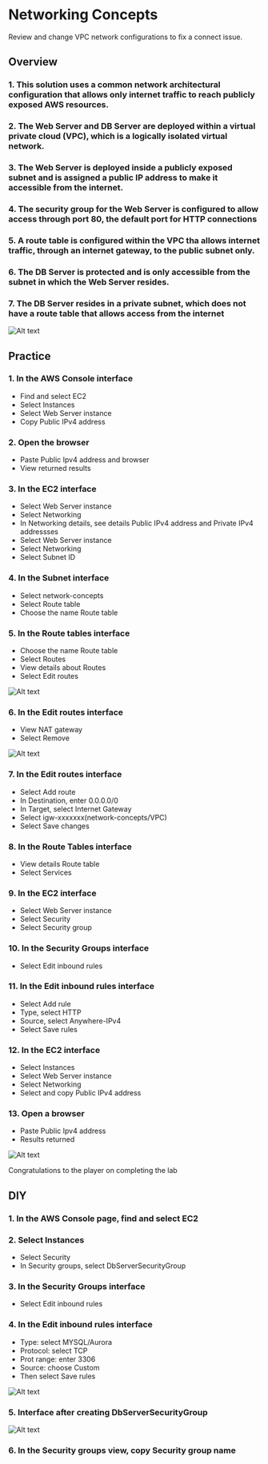 # Networking Concepts

Review and change VPC network configurations to fix a connect issue.

## **Overview**

### 1. This solution uses a common network architectural configuration that allows only internet traffic to reach publicly exposed AWS resources.

### 2. The Web Server and DB Server are deployed within a virtual private cloud (VPC), which is a logically isolated virtual network.

### 3. The Web Server is deployed inside a publicly exposed subnet and is assigned a public IP address to make it accessible from the internet.

### 4. The security group for the Web Server is configured to allow access through port 80, the default port for HTTP connections

### 5. A route table is configured within the VPC tha allows internet traffic, through an internet gateway, to the public subnet only.

### 6. The DB Server is protected and is only accessible from the subnet in which the Web Server resides.

### 7. The DB Server resides in a private subnet, which does not have a route table that allows access from the internet

![Alt text](./assets/image.png)

## **Practice**

### 1. In the AWS Console interface

- Find and select EC2
- Select Instances
- Select Web Server instance
- Copy Public IPv4 address

### 2. Open the browser

- Paste Public Ipv4 address and browser
- View returned results

### 3. In the EC2 interface

- Select Web Server instance
- Select Networking
- In Networking details, see details Public IPv4 address and Private IPv4 addressses
- Select Web Server instance
- Select Networking
- Select Subnet ID

### 4. In the Subnet interface

- Select network-concepts
- Select Route table
- Choose the name Route table

### 5. In the Route tables interface

- Choose the name Route table
- Select Routes
- View details about Routes
- Select Edit routes

![Alt text](./assets/image-1.png)

### 6. In the Edit routes interface

- View NAT gateway
- Select Remove

![Alt text](./assets/image-2.png)

### 7. In the Edit routes interface

- Select Add route
- In Destination, enter 0.0.0.0/0
- In Target, select Internet Gateway
- Select igw-xxxxxxx(network-concepts/VPC)
- Select Save changes

### 8. In the Route Tables interface

- View details Route table
- Select Services

### 9. In the EC2 interface

- Select Web Server instance
- Select Security
- Select Security group

### 10. In the Security Groups interface

- Select Edit inbound rules

### 11. In the Edit inbound rules interface

- Select Add rule
- Type, select HTTP
- Source, select Anywhere-IPv4
- Select Save rules

### 12. In the EC2 interface

- Select Instances
- Select Web Server instance
- Select Networking
- Select and copy Public IPv4 address

### 13. Open a browser

- Paste Public Ipv4 address
- Results returned

![Alt text](./assets/image-3.png)

Congratulations to the player on completing the lab

## **DIY**

### 1. In the AWS Console page, find and select EC2

### 2. Select Instances

- Select Security
- In Security groups, select DbServerSecurityGroup

### 3. In the Security Groups interface

- Select Edit inbound rules

### 4. In the Edit inbound rules interface

- Type: select MYSQL/Aurora
- Protocol: select TCP
- Prot range: enter 3306
- Source: choose Custom
- Then select Save rules

![Alt text](./assets/image-4.png)

### 5. Interface after creating DbServerSecurityGroup

![Alt text](./assets/image-5.png)

### 6. In the Security groups view, copy Security group name
